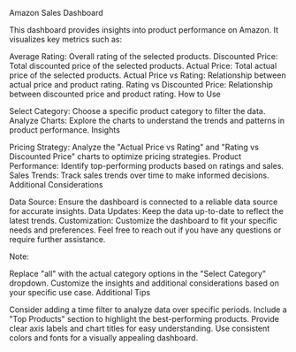 Amazon Sales Dashboard

This dashboard provides insights into product performance on Amazon. It visualizes key metrics such as:

Average Rating: Overall rating of the selected products.
Discounted Price: Total discounted price of the selected products.
Actual Price: Total actual price of the selected products.
Actual Price vs Rating: Relationship between actual price and product rating.
Rating vs Discounted Price: Relationship between discounted price and product rating.
How to Use

Select Category: Choose a specific product category to filter the data.
Analyze Charts: Explore the charts to understand the trends and patterns in product performance.
Insights

Pricing Strategy: Analyze the "Actual Price vs Rating" and "Rating vs Discounted Price" charts to optimize pricing strategies.
Product Performance: Identify top-performing products based on ratings and sales.
Sales Trends: Track sales trends over time to make informed decisions.
Additional Considerations

Data Source: Ensure the dashboard is connected to a reliable data source for accurate insights.
Data Updates: Keep the data up-to-date to reflect the latest trends.
Customization: Customize the dashboard to fit your specific needs and preferences.
Feel free to reach out if you have any questions or require further assistance.

Note:

Replace "all" with the actual category options in the "Select Category" dropdown.
Customize the insights and additional considerations based on your specific use case.
Additional Tips

Consider adding a time filter to analyze data over specific periods.
Include a "Top Products" section to highlight the best-performing products.
Provide clear axis labels and chart titles for easy understanding.
Use consistent colors and fonts for a visually appealing dashboard.
